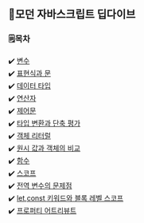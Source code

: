 ## 📘모던 자바스크립트 딥다이브

### 🗒️목차
✔️ [변수](./변수.md)<br/>
✔️ [표현식과 문](./표현식과%20문.md)<br/>
✔️ [데이터 타입](./데이터%20타입.md)<br/>
✔️ [연산자](./연산자.md)<br/>
✔️ [제어문](./제어문.md)<br/>
✔️ [타입 변환과 단축 평가](./타입%20변환과%20단축%20평가.md)<br/>
✔️ [객체 리터럴](./객체%20리터럴.md)<br/>
✔️ [원시 값과 객체의 비교](./원시%20값과%20객체의%20비교.md)<br/>
✔️ [함수](./함수.md)<br/>
✔️ [스코프](./스코프.md)<br/>
✔️ [전역 변수의 문제점](./전역%20변수의%20문제점.md)<br/>
✔️ [let,const 키워드와 블록 레벨 스코프](/DeepDive/let_const%20키워드와%20블록%20레벨%20스코프.md)<br/>
✔️ [프로퍼티 어트리뷰트](/DeepDive/프로퍼티%20어트리뷰트.md)